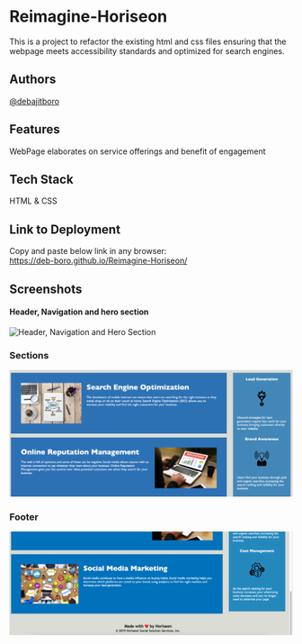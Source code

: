 # Reimagine-Horiseon

This is a project to refactor the existing html and css files ensuring that the webpage meets accessibility standards and optimized for search engines.

## Authors

[@debajitboro](https://www.github.com/deb-boro)

## Features

WebPage elaborates on service offerings and benefit of engagement

## Tech Stack

HTML & CSS

## Link to Deployment

Copy and paste below link in any browser:  
https://deb-boro.github.io/Reimagine-Horiseon/

## Screenshots

#### Header, Navigation and hero section

![Header, Navigation and Hero Section](https://github.com/deb-boro/Reimagine-Horiseon/blob/main/assets/images/webpage_screenshot01.png?raw=true)

### Sections

![Sections](https://github.com/deb-boro/Reimagine-Horiseon/blob/main/assets/images/webpage_screenshot02.png?raw=true)

### Footer

![footer](https://github.com/deb-boro/Reimagine-Horiseon/blob/main/assets/images/webpage_screenshot03.png?raw=true)
